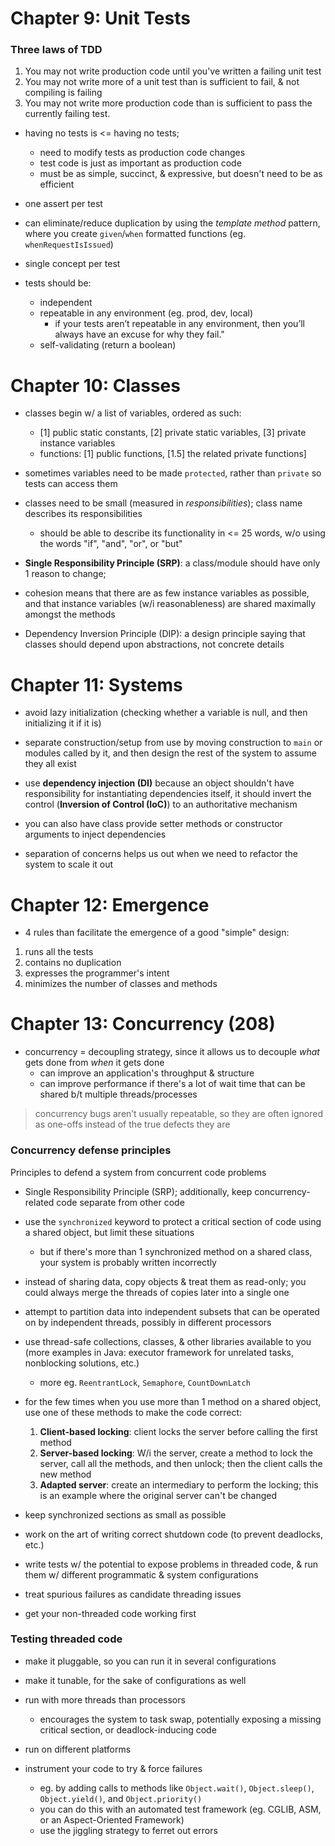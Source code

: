 # Chapter 9: Unit Tests

### Three laws of TDD

1. You may not write production code until you've written a failing unit test
2. You may not write more of a unit test than is sufficient to fail, & not compiling is failing
3. You may not write more production code than is sufficient to pass the currently failing test.

* having no tests is <= having no tests;
  - need to modify tests as production code changes
  - test code is just as important as production code
   * must be as simple, succinct, & expressive, but doesn't need to be as efficient

* one assert per test

* can eliminate/reduce duplication by using the _template method_ pattern, where you create `given`/`when` formatted functions (eg. `whenRequestIsIssued`)

* single concept per test

* tests should be:
  - independent
  - repeatable in any environment (eg. prod, dev, local)
    * if your tests aren’t repeatable in any environment, then you’ll always have an excuse for why they fail."
  - self-validating (return a boolean)

# Chapter 10: Classes

* classes begin w/ a list of variables, ordered as such:
  - [1] public static constants, [2] private static variables, [3] private instance variables
  - functions: [1] public functions, [1.5] the related private functions]

* sometimes variables need to be made `protected`, rather than `private` so tests can access them

* classes need to be small (measured in _responsibilities_); class name describes its responsibilities
  - should be able to describe its functionality in <= 25 words, w/o using the words "if", "and", "or", or "but"

* __Single Responsibility Principle  (SRP)__: a class/module should have only 1 reason to change;

* cohesion means that there are as few instance variables as possible, and that instance variables (w/i reasonableness) are shared maximally amongst the methods

* Dependency Inversion Principle (DIP): a design principle saying that classes should depend upon abstractions, not concrete details

# Chapter 11: Systems

* avoid lazy initialization (checking whether a variable is null, and then initializing it if it is)

* separate construction/setup from use by moving construction to `main` or modules called by it, and then design the rest of the system to assume they all exist

* use __dependency injection (DI)__ because an object shouldn't have responsibility for instantiating dependencies itself, it should invert the control (__Inversion of Control (IoC)__) to an authoritative mechanism

* you can also have class provide setter methods or constructor arguments to inject dependencies

* separation of concerns helps us out when we need to refactor the system to scale it out

# Chapter 12: Emergence

* 4 rules than facilitate the emergence of a good "simple" design:

1. runs all the tests
2. contains no duplication
3. expresses the programmer's intent
4. minimizes the number of classes and methods

# Chapter 13: Concurrency (208)

* concurrency = decoupling strategy, since it allows us to decouple _what_ gets done from _when_ it gets done
  - can improve an application's throughput & structure
  - can improve performance if there's a lot of wait time that can be shared b/t multiple threads/processes

> concurrency bugs aren’t usually repeatable, so they are often ignored as one-offs instead of the true defects they are

### Concurrency defense principles

Principles to defend a system from concurrent code problems

* Single Responsibility Principle (SRP); additionally, keep concurrency-related code separate from other code

* use the `synchronized` keyword to protect a critical section of code using a shared object, but limit these situations
  - but if there's more than 1 synchronized method on a shared class, your system is probably written incorrectly

* instead of sharing data, copy objects & treat them as read-only; you could always merge the threads of copies later into a single one

* attempt to partition data into independent subsets that can be operated on by independent threads, possibly in different processors

* use thread-safe collections, classes, & other libraries available to you (more examples in Java: executor framework for unrelated tasks, nonblocking solutions, etc.)
  - more eg. `ReentrantLock`, `Semaphore`, `CountDownLatch`

* for the few times when you use more than 1 method on a shared object, use one of these methods to make the code correct:
  1. __Client-based locking__: client locks the server before calling the first method
  2. __Server-based locking__: W/i the server, create a method to lock the server, call all the methods, and then unlock; then the client calls the new method
  3. __Adapted server__: create an intermediary to perform the locking; this is an example where the original server can't be changed

* keep synchronized sections as small as possible

* work on the art of writing correct shutdown code (to prevent deadlocks, etc.)

* write tests w/ the potential to expose problems in threaded code, & run them w/ different programmatic & system configurations

* treat spurious failures as candidate threading issues

* get your non-threaded code working first

### Testing threaded code

* make it pluggable, so you can run it in several configurations

* make it tunable, for the sake of configurations as well

* run with more threads than processors
  - encourages the system to task swap, potentially exposing a missing critical section, or deadlock-inducing code

* run on different platforms

* instrument your code to try & force failures
  - eg. by adding calls to methods like `Object.wait()`, `Object.sleep()`, `Object.yield()`, and `Object.priority()`
  - you can do this with an automated test framework (eg. CGLIB, ASM, or an Aspect-Oriented Framework)
  - use the jiggling strategy to ferret out errors
